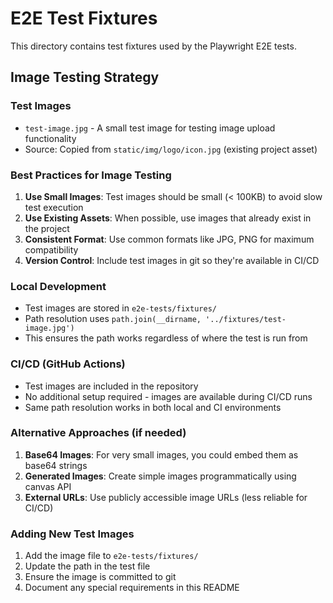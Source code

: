 # E2E Test Fixtures

This directory contains test fixtures used by the Playwright E2E tests.

## Image Testing Strategy

### Test Images
- `test-image.jpg` - A small test image for testing image upload functionality
- Source: Copied from `static/img/logo/icon.jpg` (existing project asset)

### Best Practices for Image Testing

1. **Use Small Images**: Test images should be small (< 100KB) to avoid slow test execution
2. **Use Existing Assets**: When possible, use images that already exist in the project
3. **Consistent Format**: Use common formats like JPG, PNG for maximum compatibility
4. **Version Control**: Include test images in git so they're available in CI/CD

### Local Development
- Test images are stored in `e2e-tests/fixtures/`
- Path resolution uses `path.join(__dirname, '../fixtures/test-image.jpg')`
- This ensures the path works regardless of where the test is run from

### CI/CD (GitHub Actions)
- Test images are included in the repository
- No additional setup required - images are available during CI/CD runs
- Same path resolution works in both local and CI environments

### Alternative Approaches (if needed)

1. **Base64 Images**: For very small images, you could embed them as base64 strings
2. **Generated Images**: Create simple images programmatically using canvas API
3. **External URLs**: Use publicly accessible image URLs (less reliable for CI/CD)

### Adding New Test Images
1. Add the image file to `e2e-tests/fixtures/`
2. Update the path in the test file
3. Ensure the image is committed to git
4. Document any special requirements in this README 